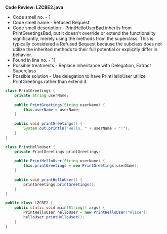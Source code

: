 **Code Review: LZCBE2.java**
- Code smell no. - 1
- Code smell name - Refused Bequest
- Code smell description - PrintHelloUserBad inherits from PrintGreetingsBad, but it doesn't override or extend the functionality significantly, merely using the methods from the superclass. This is typically considered a Refused Bequest because the subclass does not utilize the inherited methods to their full potential or explicitly differ in behavior.
- Found in line no. - 11
- Possible treatments - Replace Inheritance with Delegation, Extract Superclass
- Possible solution - Use delegation to have PrintHelloUser utilize PrintGreetings rather than extend it.

```java
class PrintGreetings {
    private String userName;
    
    public PrintGreetings(String userName) {
        this.userName = userName;
    }
    
    public void printGreetings() {
        System.out.println("Hello, " + userName + "!");
    }
}

class PrintHelloUser {
    private PrintGreetings printGreetings;
    
    public PrintHelloUser(String userName) {
        this.printGreetings = new PrintGreetings(userName);
    }
    
    public void printHelloUser() {
        printGreetings.printGreetings();
    }
}

public class LZCBE2 {
    public static void main(String[] args) {
        PrintHelloUser helloUser = new PrintHelloUser("Alice");
        helloUser.printHelloUser();
    }
}
```